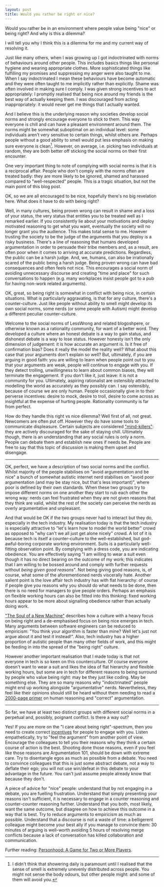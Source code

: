 ```yaml
---
layout: post
title: Would you rather be right or nice?
---
```


Would you rather be in an environment where people value being "nice" or being
right? And why is this a dilemma?

I will tell you why I think this is a dilemma for me and my current way of
resolving it.

Just like many others, when I was growing up I got indoctrinated with norms of
behaviours around other people. This includes basics things like personal
hygiene and wearing appropriate clothes. More sophisticated things like
fulfilling my promises and suppressing my anger were also taught to me. When I
say indoctrinated I mean these behaviours have become automatic and they were
often taught to me implicitly rather than explicitly. Shame was often involved
in making sure I comply. I was given strong incentives to act appropriately: I
promptly realised that being nice around my friends is the best way of actually
keeping them. I was discouraged from acting inappropriately: it would never get
me things that I actually wanted.

And I believe this is the underlying reason why societies develop social norms
and strongly encourage everyone to stick to them. This way everyone is chill
and can have a pleasant environment around them. The norms might be somewhat
suboptimal on an individual level: some individuals aren't very sensitive to
certain things, whilst others are. Perhaps people without a good ability to
smell would put less emphasis on making sure everyone is clean[^1].  However,
on average, i.e. picking two individuals at random, they are both better off
sticking the social norms on their first encounter.

One very important thing to note of complying with social norms is that it is a
reciprocal affair. People who don't comply with the norms often are treated
badly: they are more likely to be ignored, shamed and harassed compared to
"well-respected" people. This is a tragic situation, but not the main point of
this blog post.

OK, so we are all encouraged to be nice, hopefully there's no big revelation
here. What does it have to do with being right?

Well, in many cultures, being proven wrong can result in shame and a loss of
your status, the very status that entitles you to be treated well as I remarked
earlier. If you consistently lie about your motivations and deploy motivated
reasoning to get what you want, eventually the society will no longer grant you
the audience. This makes total sense to me. However trusting the society to be
the judge of the arguments that you deploy is a risky business. There's a line
of reasoning that humans developed argumentation in order to persuade their
tribe members and, as a result, are often poor when it comes to arriving at
accurate predictions. Regardless, the public can be a harsh judge.  And, we,
humans, can also be irrationally scared of the public being a harsh judge.
Being proven wrong can have bad consequences and often feels not nice. This
encourages a social norm of avoiding unnecessary discourse and creating "time
and place" for such conversations to happen (e.g. many workplaces insist people
got to a pub for having non-work related arguments).

OK, great, so being right is somewhat in conflict with being nice, in certain
situations. What is particularly aggravating, is that for any culture, there's
a counter-culture. Just like people without ability to smell might develop its
own social norms, some nerds (or some people with Autism) might develop a
different peculiar counter-culture.

Welcome to the social norms of LessWrong and related blogoshpere, or otherwise
known as a rationality community, for want of a better word. They developed a
culture where an honest debate is a way to gain status, and dishonest debate is
a way to lose status. However honesty isn't the only dimension of judgement: it
is how accurate an argument is. Is it free of confirmation bias? Does it really
the model the reality well? What about this case that your arguments don't
explain so well?  But, ultimately, if you are arguing in good faith: you are
willing to learn when people point out to you that your arguments are weak,
people will continue to engage with you. If they detect trolling, unwillingness
to learn about common biases, they will terminate the engagement. If you don't
like it, just leave: it is not a community for you. Ultimately, aspiring
rationalist are ostensibly attracted to modelling the world as accurately as
they possibly can. I say ostensibly, because of course we are only human.
People occasionally give in to their perverse incentives: desire to mock,
desire to troll, desire to come across as insightful at the expense of hurting
people. Rationality community is far from perfect.

How do they handle this right vs nice dilemma? Well first of all, not great.
Newcomers are often put off. However they do have some tools to communicate
displeasure. Certain subjects are considered ["mind-killers"][mind-killer]:
they are actively discouraged for the sake of staying chill.  Ultimately
though, there is an understanding that any social rules is only a norm. People
can debate them and establish new ones if needs be. People are free to say that
this topic of discussion is making them upset and disengage.

---------------------

OK, perfect, we have a description of two social norms and the conflict.
Whilst majority of the people stabilises on "avoid argumentation and be nice" a
bunch of somewhat autistic internet nerd stabilises on "avoid poor
argumentation (and may be stay nice, but that's less important)", where poor is
defined by their own standards. When these two groups try to impose different
norms on one another they start to rub each other the wrong way: nerds can feel
frustrated when they are not given reasons that they think are valid, whilst
the rest of the society can perceive the nerds as overly argumentative and
unpleasant.

And that would be OK if the two groups never had to interact but they do,
especially in the tech industry. My realisation today is that the tech industry
is especially attractive to "let's learn how to model the world better" crowd
as opposed to "why can't we all just get alone nicely" crowd. A lot of it is
because tech is itself a counter-culture to the well-established, but
god-awful-boring corporate working environment. Suits is a particularly
well-fitting observation point. By complying with a dress code, you are
indicating obedience. You are effectively saying "I am willing to wear a suit
even though it has no direct bearing on the outcome of my work; this
indicates that I am willing to be bossed around and comply with further
requests without _being given good reasons_". Not being giving good reasons, is,
of course, what some of the aforementioned nerds viscerally hate. Another
salient point is the love affair tech industry has with flat hierarchy: of
course if people give you reasons why you should do what needs to be done, then
there is no need for managers to give people orders. Perhaps an emphasis on
flexible working hours can also be fitted into this thinking: fixed working
hours appear to be more about signalling obedience rather than actually doing
work.

["The Soul of a New Machine"][book] describes how a culture with a heavy focus
on being right and a de-emphasised focus on being nice emerges in tech. Many
arguments between software engineers can be reduced to empiricism: "You think
your algorithm is faster than mine? Well let's just not argue about it and test
it instead!". Also, tech industry has a higher proportion of autistic people
than many other fields of work, and this might be feeding in into the spread of
the "being right" culture.

However another important realisation that I made today is that not everyone in
tech is so keen on this counterculture. Of course everyone doesn't want to wear
a suit and likes the idea of flat hierarchy and flexible working hours, but
some are in tech for different reasons to being surround by people who value
being right: may be they just like coding. May be something else.  They are so
many reasons why "indoctrinated" people might end up working alongside
"argumentative" nerds. Nevertheless, they feel like their opinions should still
be heard without them needing to read a [2000-page primer][ai] on human
reasoning and "correct" argumentation.

---------------------

So far, we have at least two distinct groups with different social norms in a
perpetual and, possibly, poignant conflict. Is there a way out?

Yes! If you are more on the "I care about being right"-spectrum, then you need
to create correct [incentives][incentives] for people to engage with you.
Listen empathetically, try to "feel the argument" from another point of view.
Encourage the colleagues to tell you their reasons why they think a certain
course of action is the best. Shooting done those reasons, even if you feel
like those reasons are Argumentation 101, should be down with extreme care. Try
to disentangle egos as much as possible from a debate. You need to convince
colleagues that this is just some abstract debate, not a way to deflate their
ego; you will not use win/defeat in this debate to your advantage in the
future. You can't just assume people already know that because they don't.

A piece of advice for "nice" people: understand that by not engaging in a
debate, you are fuelling frustration. Understand that simply presenting your
reasons isn't sufficient, it is necessary to engage in a counter reasoning and
counter-counter reasoning further. Understand that you both, most likely, want
the same outcome, but disagree on how to achieve this outcome in a way that is
best.  Try to reduce arguments to empiricism as much as possible.
Understand that a discourse is not a waste of time: a belligerent colleague
might become your best ally if you manage to convince them: 30 minutes of
arguing is well-worth avoiding 5 hours of resolving merge conflicts because a
lack of conversation has killed collaboration and communication.

Further reading: [Personhood: A Game for Two or More Players][personhood].

[^1]: I didn't think that showering daily is paramount until I realised that
      the sense of smell is extremely unevenly distributed across people. You might
      not sense the body odours, but other people might: and some of them will avoid you.

[mind-killer]: http://lesswrong.com/lw/gw/politics_is_the_mindkiller/
[book]: https://en.wikipedia.org/wiki/The_Soul_of_a_New_Machine
[ai]: https://intelligence.org/rationality-ai-zombies/
[incentives]: http://lesswrong.com/lw/cu2/the_power_of_reinforcement/
[personhood]: http://www.meltingasphalt.com/personhood-a-game-for-two-or-more-players/
